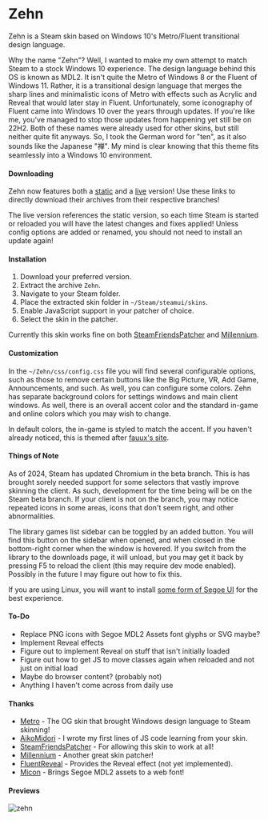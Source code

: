# Zehn
Zehn is a Steam skin based on Windows 10's Metro/Fluent transitional design language.

Why the name "Zehn"? Well, I wanted to make my own attempt to match Steam to a stock Windows 10 experience. The design language behind this OS is known as MDL2. It isn't quite the Metro of Windows 8 or the Fluent of Windows 11. Rather, it is a transitional design language that merges the sharp lines and minimalistic icons of Metro with effects such as Acrylic and Reveal that would later stay in Fluent. Unfortunately, some iconography of Fluent came into Windows 10 over the years through updates. If you're like me, you've managed to stop those updates from happening yet still be on 22H2. Both of these names were already used for other skins, but still neither quite fit anyways. So, I took the German word for "ten", as it also sounds like the Japanese "禅". My mind is clear knowing that this theme fits seamlessly into a Windows 10 environment.

#### Downloading
Zehn now features both a [static](https://github.com/yurisuika/Zehn/archive/refs/heads/master.zip) and a [live](https://github.com/yurisuika/Zehn/archive/refs/heads/live.zip) version! Use these links to directly download their archives from their respective branches!

The live version references the static version, so each time Steam is started or reloaded you will have the latest changes and fixes applied! Unless config options are added or renamed, you should not need to install an update again!

#### Installation
1. Download your preferred version.
2. Extract the archive `Zehn`.
3. Navigate to your Steam folder.
4. Place the extracted skin folder in `~/Steam/steamui/skins`.
5. Enable JavaScript support in your patcher of choice.
6. Select the skin in the patcher.

Currently this skin works fine on both [SteamFriendsPatcher](https://github.com/PhantomGamers/SFP/releases) and [Millennium](https://github.com/ShadowMonster99/millennium-steam-patcher/releases).

#### Customization
In the `~/Zehn/css/config.css` file you will find several configurable options, such as those to remove certain buttons like the Big Picture, VR, Add Game, Announcements, and such. As well, you can configure some colors. Zehn has separate background colors for settings windows and main client windows. As well, there is an overall accent color and the standard in-game and online colors which you may wish to change.

In default colors, the in-game is styled to match the accent. If you haven't already noticed, this is themed after [fauux's site](https://fauux.neocities.org/).

#### Things of Note
As of 2024, Steam has updated Chromium in the beta branch. This is has brought sorely needed support for some selectors that vastly improve skinning the client. As such, development for the time being will be on the Steam beta branch. If your client is not on the branch, you may notice repeated icons in some areas, icons that don't seem right, and other abnormalities.

The library games list sidebar can be toggled by an added button. You will find this button on the sidebar when opened, and when closed in the bottom-right corner when the window is hovered. If you switch from the library to the downloads page, it will unload, but you may get it back by pressing F5 to reload the client (this may require dev mode enabled). Possibly in the future I may figure out how to fix this.

If you are using Linux, you will want to install [some form of Segoe UI](https://github.com/abhayghatpande/segoe-fonts) for the best experience.

#### To-Do
- Replace PNG icons with Segoe MDL2 Assets font glyphs or SVG maybe?
- Implement Reveal effects
- Figure out to implement Reveal on stuff that isn't initially loaded
- Figure out how to get JS to move classes again when reloaded and not just on initial load
- Maybe do browser content? (probably not)
- Anything I haven't come across from daily use

#### Thanks
- [Metro](https://steamcommunity.com/groups/metroskin) - The OG skin that brought Windows design language to Steam skinning!
- [AikoMidori](https://github.com/AikoMidori/SteamSkins) - I wrote my first lines of JS code learning from your skin.
- [SteamFriendsPatcher](https://github.com/PhantomGamers/SFP/releases) - For allowing this skin to work at all!
- [Millennium](https://github.com/ShadowMonster99/millennium-steam-patcher) - Another great skin patcher!
- [FluentReveal](https://github.com/aleversn/FluentReveal) - Provides the Reveal effect (not yet implemented).
- [Micon](https://github.com/xtoolkit/Micon) - Brings Segoe MDL2 assets to a web font!

#### Previews
![zehn](https://cdn.discordapp.com/attachments/729991202778251317/1211329073067073566/zehn.png)